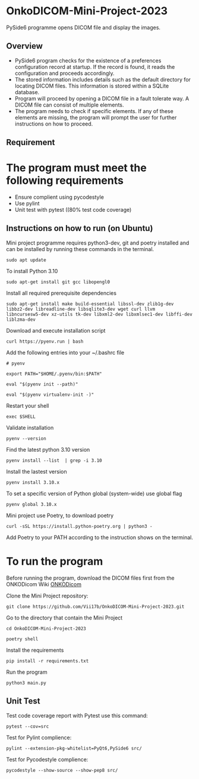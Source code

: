 # OnkoDICOM-Mini-Project-2023
PySide6 programme opens DICOM file and display the images. 

## Overview
- PySide6 program checks for the existence of a preferences configuration record at startup. If the record is found, it reads the configuration and proceeds accordingly. 
- The stored information includes details such as the default directory for locating DICOM files. This information is stored within a SQLite database.
- Program will proceed by opening a DICOM file in a fault tolerate way. A DICOM file can consist of multiple elements. 
- The program needs to check if specific elements. If any of these elements are missing, the program will prompt the user for further instructions on how to proceed. 

## Requirement
# The program must meet the following requirements
- Ensure complient using pycodestyle
- Use pylint
- Unit test with pytest ((80% test code coverage)

## Instructions on how to run (on Ubuntu)
Mini project programme requires python3-dev, git and poetry installed and can be installed by running these commands in the terminal.

`sudo apt update`

To install Python 3.10

`sudo apt-get install git gcc libopengl0`

Install all required prerequisite dependencies

`sudo apt-get install make build-essential libssl-dev zlib1g-dev  libbz2-dev libreadline-dev libsqlite3-dev wget curl llvm  libncursesw5-dev xz-utils tk-dev libxml2-dev libxmlsec1-dev libffi-dev liblzma-dev`

Download and execute installation script

`curl https://pyenv.run | bash`

Add the following entries into your ~/.bashrc file

`# pyenv`

`export PATH="$HOME/.pyenv/bin:$PATH"`

`eval "$(pyenv init --path)"`

`eval "$(pyenv virtualenv-init -)"`

Restart your shell

`exec $SHELL`

Validate installation

`pyenv --version`

Find the latest python 3.10 version

`pyenv install --list  | grep -i 3.10`

Install the lastest version

`pyenv install 3.10.x`

To set a specific version of Python global (system-wide) use global flag

`pyenv global 3.10.x`

Mini project use Poetry, to download poetry

`curl -sSL https://install.python-poetry.org | python3 -`

Add Poetry to your PATH according to the instruction shows on the terminal.

# To run the program
Before running the program, download the DICOM files first from the ONKODicom Wiki [ONKODicom](https://github.com/didymo/OnkoDICOM/wiki/Data-to-pracise)

Clone the Mini Project repository: 

`git clone https://github.com/Vii17b/OnkoDICOM-Mini-Project-2023.git`

Go to the directory that contain the Mini Project

`cd OnkoDICOM-Mini-Project-2023`

`poetry shell`

Install the requirements

`pip install -r requirements.txt`

Run the program

`python3 main.py`

## Unit Test

Test code coverage report with Pytest use this command:

`pytest --cov=src`

Test for Pylint complience:

`pylint --extension-pkg-whitelist=PyQt6,PySide6 src/`

Test for Pycodestyle complience:

`pycodestyle --show-source --show-pep8 src/`

